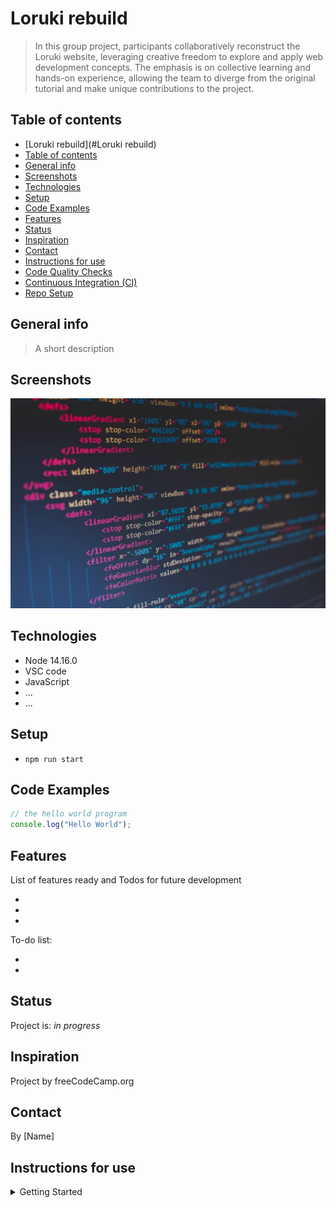 # Loruki rebuild

> In this group project, participants collaboratively reconstruct the Loruki
> website, leveraging creative freedom to explore and apply web development
> concepts. The emphasis is on collective learning and hands-on experience,
> allowing the team to diverge from the original tutorial and make unique
> contributions to the project.

## Table of contents

- [Loruki rebuild](#Loruki rebuild)
- [Table of contents](#table-of-contents)
- [General info](#general-info)
- [Screenshots](#screenshots)
- [Technologies](#technologies)
- [Setup](#setup)
- [Code Examples](#code-examples)
- [Features](#features)
- [Status](#status)
- [Inspiration](#inspiration)
- [Contact](#contact)
- [Instructions for use](#instructions-for-use)
- [Code Quality Checks](#code-quality-checks)
- [Continuous Integration (CI)](#continuous-integration-ci)
- [Repo Setup](#repo-setup)

## General info

> A short description

## Screenshots

![Example screenshot](./planning/screenshot.jpg)

## Technologies

- Node 14.16.0
- VSC code
- JavaScript
- ...
- ...

## Setup

- `npm run start`

## Code Examples

```js
// the hello world program
console.log("Hello World");
```

## Features

List of features ready and Todos for future development

-
-
-

To-do list:

-
-

## Status

Project is: _in progress_

## Inspiration

Project by freeCodeCamp.org

## Contact

By [Name]

## Instructions for use

<details>
  <summary>Getting Started</summary>

<!-- a guide to using this repository -->

1. `git clone git@github.com:HackYourFutureBelgium/template-markdown.git`
2. `cd template-markdown`
3. `npm install`

## Code Quality Checks

- `npm run format`: Makes sure all the code in this repository is well-formatted
  (looks good).
- `npm run lint:ls`: Checks to make sure all folder and file names match the
  repository conventions.
- `npm run lint:md`: Will lint all of the Markdown files in this repository.
- `npm run lint:css`: Will lint all of the CSS files in this repository.
- `npm run validate:html`: Validates all HTML files in your project.
- `npm run spell-check`: Goes through all the files in this repository looking
  for words it doesn't recognize. Just because it says something is a mistake
  doesn't mean it is! It doesn't know every word in the world. You can add new
  correct words to the [./.cspell.json](./.cspell.json) file so they won't cause
  an error.
- `npm run accessibility -- ./path/to/file.html`: Runs an accessibility analysis
  on all HTML files in the given path and writes the report to
  `/accessibility_report`

## Continuous Integration (CI)

When you open a PR to `main`/`master` in your repository, GitHub will
automatically do a linting check on the code in this repository, you can see
this in the[./.github/workflows/lint.yml](./.github/workflows/lint.yml) file.

If the linting fails, you will not be able to merge the PR. You can double check
that your code will pass before pushing by running the code quality scripts
locally.

## Repo Setup

- Give each member **_write_** access to the repo (if it's a group project)
- Turn on GitHub Pages and put a link to your website in the repo's description
- Go to _General_ Section > check **Discussions**
- In the _Branches_ section of your repo's settings make sure the
  `master`/`main` branch must:
  - "_Require a pull request before merging_"
  - "_Require approvals_"
  - "_Dismiss stale pull request approvals when new commits are pushed_"
  - "_Require status checks to pass before merging_"
  - "_Require branches to be up to date before merging_"
  - "_Do not allow bypassing the above settings_"

</details>
